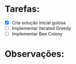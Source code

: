 # Tarefas:
- [X] Cria solução inicial gulosa
- [ ] Implementar Iterated Greedy
- [ ] Implementar Bee Colony

# Observações:
